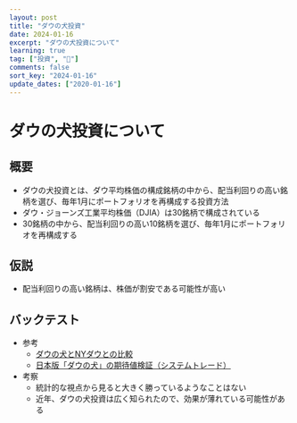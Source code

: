 ```yaml
---
layout: post
title: "ダウの犬投資"
date: 2024-01-16
excerpt: "ダウの犬投資について"
learning: true
tag: ["投資", "💸"]
comments: false
sort_key: "2024-01-16"
update_dates: ["2020-01-16"]
---
```


# ダウの犬投資について

## 概要
 - ダウの犬投資とは、ダウ平均株価の構成銘柄の中から、配当利回りの高い銘柄を選び、毎年1月にポートフォリオを再構成する投資方法
 - ダウ・ジョーンズ工業平均株価（DJIA）は30銘柄で構成されている
 - 30銘柄の中から、配当利回りの高い10銘柄を選び、毎年1月にポートフォリオを再構成する

## 仮説
 - 配当利回りの高い銘柄は、株価が割安である可能性が高い

## バックテスト
 - 参考
   - [ダウの犬とNYダウとの比較](https://kabu.com/kabuyomu/money/718.html)
   - [日本版「ダウの犬」の期待値検証（システムトレード）](https://nehori.com/nikki/2022/09/29/post-44075/)
 - 考察
   - 統計的な視点から見ると大きく勝っているようなことはない
   - 近年、ダウの犬投資は広く知られたので、効果が薄れている可能性がある
